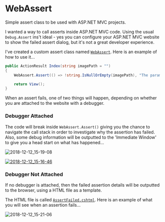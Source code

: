 # WebAssert
Simple assert class to be used with ASP.NET MVC projects.

I wanted a way to call asserts inside ASP.NET MVC code. Using the usual `Debug.Assert` ins't ideal - yes you can configure your ASP.NET MVC website to show
the failed assert dialog, but it's not a great developer experience.

I've created a custom assert class named [`WebAssert`](https://github.com/MrClyfar/WebAssert/blob/master/WebAssert/WebAssert.cs).
Here is an example of how to use it...

```csharp
public ActionResult Index(string imagePath = "")
{
    WebAssert.Assert(() => !string.IsNullOrEmpty(imagePath), "The param 'imagePath' must not be empty.");

    return View();
}
```

When an assert fails, one of two things will happen, depending on whether you are attached to the website with a debugger.

### Debugger Attached

The code will break inside `WebAssert.Assert()` giving you the chance to navigate the call stack in order to investigate why the assertion
has failed. Also, some debug information will be outputted to the 'Immediate Window' to give you a head start on what has happened...


![2018-12-12_15-19-08](https://user-images.githubusercontent.com/700064/49879170-4b917580-fe21-11e8-9f57-26169374ab08.png)


[
![2018-12-12_15-16-46](https://user-images.githubusercontent.com/700064/49879112-2b61b680-fe21-11e8-92db-30d282032191.png)
](url)

### Debugger Not Attached

If no debugger is attached, then the failed assertion details will be outputted to the browser, using a HTML file as a template.

The HTML file is called [`AssertFailed.cshtml`](https://github.com/MrClyfar/WebAssert/blob/master/WebAssert/ViewTemplates/AssertFailed.cshtml). Here is an example of what you will see when an assertion fails...

![2018-12-12_15-21-06](https://user-images.githubusercontent.com/700064/49879280-927f6b00-fe21-11e8-8461-66d846c999df.png)
